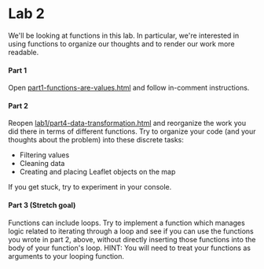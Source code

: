 # Lab 2

We'll be looking at functions in this lab. In particular, we're
interested in using functions to organize our thoughts and to render our
work more readable.


#### Part 1

Open [part1-functions-are-values.html](part1-functions-are-values.html)
and follow in-comment instructions.


#### Part 2

Reopen [lab1/part4-data-transformation.html](../lab2/part4-data-transformation.html)
and reorganize the work you did there in terms of different functions.
Try to organize your code (and your thoughts about the problem) into these discrete tasks:
- Filtering values
- Cleaning data
- Creating and placing Leaflet objects on the map

If you get stuck, try to experiment in your console.

#### Part 3 (Stretch goal)

Functions can include loops. Try to implement a function which manages
logic related to iterating through a loop and see if you can use the
functions you wrote in part 2, above, without directly inserting those
functions into the body of your function's loop.
HINT: You will need to treat your functions as arguments to your looping
function.
